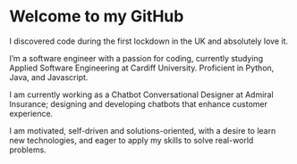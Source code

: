 # Welcome to my GitHub

I discovered code during the first lockdown in the UK and absolutely love it.

I’m a software engineer with a passion for coding, currently studying Applied Software Engineering at Cardiff University. Proficient in Python, Java, and Javascript.

I am currently working as a Chatbot Conversational Designer at Admiral Insurance; designing and developing chatbots that enhance customer experience.

I am motivated, self-driven and solutions-oriented, with a desire to learn new technologies, and eager to apply my skills to solve real-world problems.
